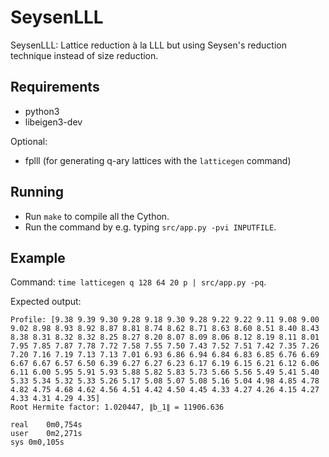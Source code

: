 # SeysenLLL

SeysenLLL: Lattice reduction à la LLL but using Seysen's reduction technique instead of size reduction.

## Requirements

- python3
- libeigen3-dev

Optional:

- fplll (for generating q-ary lattices with the `latticegen` command)

## Running

- Run `make` to compile all the Cython.
- Run the command by e.g. typing `src/app.py -pvi INPUTFILE`.


## Example

Command: `time latticegen q 128 64 20 p | src/app.py -pq`.

Expected output:
```
Profile: [9.38 9.39 9.30 9.28 9.18 9.30 9.28 9.22 9.22 9.11 9.08 9.00 9.02 8.98 8.93 8.92 8.87 8.81 8.74 8.62 8.71 8.63 8.60 8.51 8.40 8.43 8.38 8.31 8.32 8.32 8.25 8.27 8.20 8.07 8.09 8.06 8.12 8.19 8.11 8.01 7.95 7.85 7.87 7.78 7.72 7.58 7.55 7.50 7.43 7.52 7.51 7.42 7.35 7.26 7.20 7.16 7.19 7.13 7.13 7.01 6.93 6.86 6.94 6.84 6.83 6.85 6.76 6.69 6.67 6.67 6.57 6.50 6.39 6.27 6.27 6.23 6.17 6.19 6.15 6.21 6.12 6.06 6.11 6.00 5.95 5.91 5.93 5.88 5.82 5.83 5.73 5.66 5.56 5.49 5.41 5.40 5.33 5.34 5.32 5.33 5.26 5.17 5.08 5.07 5.08 5.16 5.04 4.98 4.85 4.78 4.82 4.75 4.68 4.62 4.56 4.51 4.42 4.50 4.45 4.33 4.27 4.26 4.15 4.27 4.33 4.31 4.29 4.35]
Root Hermite factor: 1.020447, ∥b_1∥ = 11906.636

real	0m0,754s
user	0m2,271s
sys	0m0,105s
```

